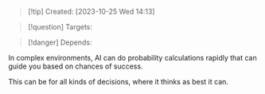 
>[!tip] Created: [2023-10-25 Wed 14:13]

>[!question] Targets: 

>[!danger] Depends: 

In complex environments, AI can do probability calculations rapidly that can guide you based on chances of success.

This can be for all kinds of decisions, where it thinks as best it can.